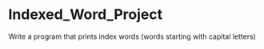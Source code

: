 # Indexed_Word_Project
Write a program that prints index words (words starting with capital letters)

